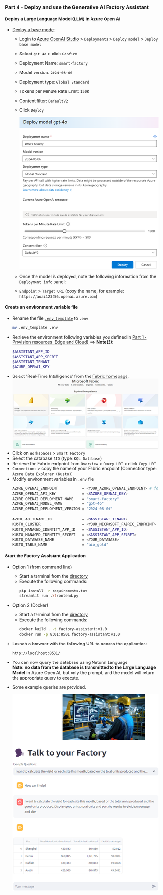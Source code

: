 ### Part 4 - Deploy and use the Generative AI Factory Assistant

#### Deploy a Large Language Model (LLM) in Azure Open AI
   - [Deploy a base model](https://learn.microsoft.com/en-us/azure/ai-services/openai/how-to/create-resource?pivots=web-portal#deploy-a-model):
      - Login to [Azure OpenAI Studio](https://oai.azure.com/) > `Deployments` > `Deploy model` > `Deploy base model`
      - Select `gpt-4o` > click `Confirm`
      - Deployment Name: `smart-factory`
      - Model version: `2024-08-06`
      - Deployment type: `Global Standard`
      - Tokens per Minute Rate Limit: `150K`
      - Content filter: `DefaultV2`
      - Click `Deploy`

        ![model-deployment](./artifacts/media/llm1.png "model-deployment")

      - Once the model is deployed, note the following information from the `Deployment info` panel:
      - `Endpoint` > `Target URI` (copy the name, for example: `https://aoai123456.openai.azure.com`)

#### Create an environment variable file
- Rename the file [`.env_template`](./artifacts/factory-assistant/.env_template) to `.env`
    ```bash
    mv .env_template .env
    ```
- Retrieve the environment following variables you defined in [Part 1 - Provision resources (Edge and Cloud)](./INSTALL-1.md) ==> **Note(2)**:
    ```bash
    $ASSISTANT_APP_ID
    $ASSISTANT_APP_SECRET
    $ASSISTANT_TENANT
    $AZURE_OPENAI_KEY
    ```
- Select 'Real-Time Intelligence' from the [Fabric homepage](https://app.powerbi.com/home?experience=kusto).  
![fabric-home](./artifacts/media/fabric-home.png "fabric-home")
- Click on `Workspaces` > `Smart Factory`
- Select the database `AIO` (type: `KQL Database`)
- Retrieve the Fabric endpoint from `Overview` > `Query URI` > click `Copy URI`
- `Connections` > copy the name of your Fabric endpoint (Connection type: `Azure Data Explorer (Kusto)`)
- Modify environment variables in `.env` file
    ```bash
    AZURE_OPENAI_ENDPOINT           = <YOUR_AZURE_OPENAI_ENDPOINT> # for example: https://aoai123456.openai.azure.com
    AZURE_OPENAI_API_KEY            = <$AZURE_OPENAI_KEY>
    AZURE_OPENAI_DEPLOYMENT_NAME    = "smart-factory"
    AZURE_OPENAI_MODEL_NAME         = "gpt-4o"
    AZURE_OPENAI_DEPLOYMENT_VERSION = "2024-08-06"

    AZURE_AD_TENANT_ID              = <$ASSISTANT_TENANT>
    KUSTO_CLUSTER                   = <YOUR_MICROSOFT_FABRIC_ENDPOINT>
    KUSTO_MANAGED_IDENTITY_APP_ID   = <$ASSISTANT_APP_ID>
    KUSTO_MANAGED_IDENTITY_SECRET   = <$ASSISTANT_APP_SECRET>
    KUSTO_DATABASE_NAME             = <YOUR_DATABASE>
    KUSTO_TABLE_NAME                = "aio_gold"
    ```

#### Start the Factory Assistant Application
- Option 1 (from command line)
    - Start a terminal from the [directory](./artifacts/factory-assistant/)
    - Execute the following commands:
        ```bash
        pip install -r requirements.txt
        streamlit run .\frontend.py
        ```
- Option 2 (Docker)
    - Start a terminal from the [directory](./artifacts/factory-assistant/)
    - Execute the following commands:
        ```bash
        docker build . -t factory-assistant:v1.0
        docker run -p 8501:8501 factory-assistant:v1.0
        ```
- Launch a browser with the following URL to access the application:
    ```
    http://localhost:8501/
    ```
- You can now query the database using Natural Language  
**Note**: **no data from the database is transmitted to the Large Language Model** in Azure Open AI, but only the prompt, and the model will return the appropriate query to execute.  
- Some example queries are provided.

    ![Factory Assistant User Interface](./artifacts/media/factory-assistant-ui.png "Factory Assistant User Interface")